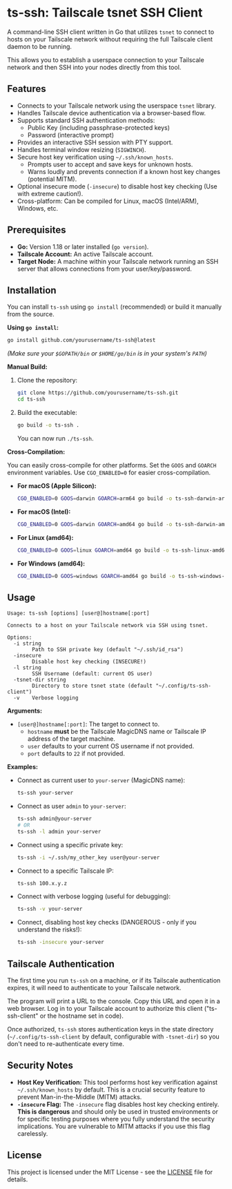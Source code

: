 # ts-ssh: Tailscale tsnet SSH Client

A command-line SSH client written in Go that utilizes `tsnet` to connect to hosts on your Tailscale network without requiring the full Tailscale client daemon to be running.

This allows you to establish a userspace connection to your Tailscale network and then SSH into your nodes directly from this tool.

## Features

*   Connects to your Tailscale network using the userspace `tsnet` library.
*   Handles Tailscale device authentication via a browser-based flow.
*   Supports standard SSH authentication methods:
    *   Public Key (including passphrase-protected keys)
    *   Password (interactive prompt)
*   Provides an interactive SSH session with PTY support.
*   Handles terminal window resizing (`SIGWINCH`).
*   Secure host key verification using `~/.ssh/known_hosts`.
    *   Prompts user to accept and save keys for unknown hosts.
    *   Warns loudly and prevents connection if a known host key changes (potential MITM).
*   Optional insecure mode (`-insecure`) to disable host key checking (Use with extreme caution!).
*   Cross-platform: Can be compiled for Linux, macOS (Intel/ARM), Windows, etc.

## Prerequisites

*   **Go:** Version 1.18 or later installed (`go version`).
*   **Tailscale Account:** An active Tailscale account.
*   **Target Node:** A machine within your Tailscale network running an SSH server that allows connections from your user/key/password.

## Installation

You can install `ts-ssh` using `go install` (recommended) or build it manually from the source.

**Using `go install`:**

```bash
go install github.com/yourusername/ts-ssh@latest
```
*(Make sure your `$GOPATH/bin` or `$HOME/go/bin` is in your system's `PATH`)*

**Manual Build:**

1.  Clone the repository:
    ```bash
    git clone https://github.com/yourusername/ts-ssh.git
    cd ts-ssh
    ```
2.  Build the executable:
    ```bash
    go build -o ts-ssh .
    ```
    You can now run `./ts-ssh`.

**Cross-Compilation:**

You can easily cross-compile for other platforms. Set the `GOOS` and `GOARCH` environment variables. Use `CGO_ENABLED=0` for easier cross-compilation.

*   **For macOS (Apple Silicon):**
    ```bash
    CGO_ENABLED=0 GOOS=darwin GOARCH=arm64 go build -o ts-ssh-darwin-arm64 .
    ```
*   **For macOS (Intel):**
    ```bash
    CGO_ENABLED=0 GOOS=darwin GOARCH=amd64 go build -o ts-ssh-darwin-amd64 .
    ```
*   **For Linux (amd64):**
    ```bash
    CGO_ENABLED=0 GOOS=linux GOARCH=amd64 go build -o ts-ssh-linux-amd64 .
    ```
*   **For Windows (amd64):**
    ```bash
    CGO_ENABLED=0 GOOS=windows GOARCH=amd64 go build -o ts-ssh-windows-amd64.exe .
    ```

## Usage

```
Usage: ts-ssh [options] [user@]hostname[:port]

Connects to a host on your Tailscale network via SSH using tsnet.

Options:
  -i string
        Path to SSH private key (default "~/.ssh/id_rsa")
  -insecure
        Disable host key checking (INSECURE!)
  -l string
        SSH Username (default: current OS user)
  -tsnet-dir string
        Directory to store tsnet state (default "~/.config/ts-ssh-client")
  -v    Verbose logging
```

**Arguments:**

*   `[user@]hostname[:port]`: The target to connect to.
    *   `hostname` **must** be the Tailscale MagicDNS name or Tailscale IP address of the target machine.
    *   `user` defaults to your current OS username if not provided.
    *   `port` defaults to `22` if not provided.

**Examples:**

*   Connect as current user to `your-server` (MagicDNS name):
    ```bash
    ts-ssh your-server
    ```
*   Connect as user `admin` to `your-server`:
    ```bash
    ts-ssh admin@your-server
    # OR
    ts-ssh -l admin your-server
    ```
*   Connect using a specific private key:
    ```bash
    ts-ssh -i ~/.ssh/my_other_key user@your-server
    ```
*   Connect to a specific Tailscale IP:
    ```bash
    ts-ssh 100.x.y.z
    ```
*   Connect with verbose logging (useful for debugging):
    ```bash
    ts-ssh -v your-server
    ```
*   Connect, disabling host key checks (DANGEROUS - only if you understand the risks!):
    ```bash
    ts-ssh -insecure your-server
    ```

## Tailscale Authentication

The first time you run `ts-ssh` on a machine, or if its Tailscale authentication expires, it will need to authenticate to your Tailscale network.

The program will print a URL to the console. Copy this URL and open it in a web browser. Log in to your Tailscale account to authorize this client ("ts-ssh-client" or the hostname set in code).

Once authorized, `ts-ssh` stores authentication keys in the state directory (`~/.config/ts-ssh-client` by default, configurable with `-tsnet-dir`) so you don't need to re-authenticate every time.

## Security Notes

*   **Host Key Verification:** This tool performs host key verification against `~/.ssh/known_hosts` by default. This is a crucial security feature to prevent Man-in-the-Middle (MITM) attacks.
*   **`-insecure` Flag:** The `-insecure` flag disables host key checking entirely. **This is dangerous** and should only be used in trusted environments or for specific testing purposes where you fully understand the security implications. You are vulnerable to MITM attacks if you use this flag carelessly.

## License

This project is licensed under the MIT License - see the [LICENSE](LICENSE) file for details.

